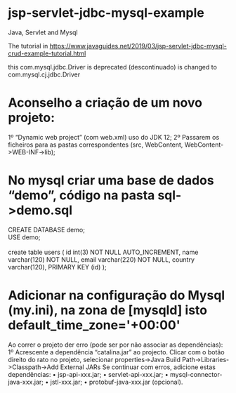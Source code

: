 # jsp-servlet-jdbc-mysql-example
 Java, Servlet and Mysql

The tutorial in
https://www.javaguides.net/2019/03/jsp-servlet-jdbc-mysql-crud-example-tutorial.html

this com.mysql.jdbc.Driver is deprecated (descontinuado) is changed to com.mysql.cj.jdbc.Driver


# Aconselho a criação de um novo projeto:
1º “Dynamic web project” (com web.xml) uso do JDK 12;
2º Passarem os ficheiros para as pastas correspondentes (src, WebContent, WebContent->WEB-INF->lib);

# No mysql criar uma base de dados “demo”, código na pasta sql->demo.sql
CREATE DATABASE demo;<br>
USE demo;<br>
<br>
create table users (
 id  int(3) NOT NULL AUTO_INCREMENT,
 name varchar(120) NOT NULL,
 email varchar(220) NOT NULL,
 country varchar(120),
 PRIMARY KEY (id)
);

# Adicionar na configuração do Mysql (my.ini), na zona de [mysqld] isto default_time_zone='+00:00'

Ao correr o projeto der erro (pode ser por não associar as dependências):
1º Acrescente a dependência “catalina.jar” ao projecto.
Clicar com o botão direito do rato no projeto, selecionar properties->Java Build Path->Libraries->Classpath->Add External JARs
Se continuar com erros, adicione estas dependências:
•	jsp-api-xxx.jar;
•	servlet-api-xxx.jar;
•	mysql-connector-java-xxx.jar;
•	jstl-xxx.jar;
•	protobuf-java-xxx.jar (opcional).
